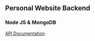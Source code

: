## Personal Website Backend
### Node JS & MongoDB
[API Documentation](https://morning-thicket-92126.herokuapp.com/api-docs)
